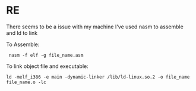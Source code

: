 # RE
There seems to be a issue with my machine
I've used nasm to assemble and ld to link

To Assemble:

     nasm -f elf -g file_name.asm

To link object file and executable:

    ld -melf_i386 -e main -dynamic-linker /lib/ld-linux.so.2 -o file_name  file_name.o -lc
